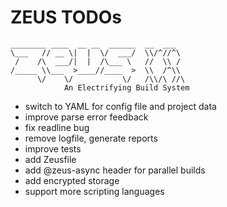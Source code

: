 # ZEUS TODOs

    ________ ____  __ __  ______  __  ___
    \___   // __ \|  |  \/  ___/  \\/^//^\
     /    /\  ___/|  |  /\___ \   //  \\ /
    /_____ \\___  >____//____  >  \\  /^\\
          \/    \/           \/   /\\/\ //\
                An Electrifying Build System

- switch to YAML for config file and project data
- improve parse error feedback
- fix readline bug
- remove logfile, generate reports
- improve tests
- add Zeusfile
- add @zeus-async header for parallel builds
- add encrypted storage
- support more scripting languages